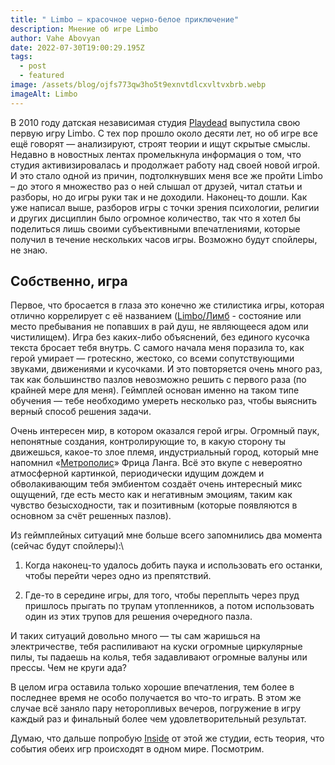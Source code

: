 ```yaml
---
title: " Limbo – красочное черно-белое приключение"
description: Мнение об игре Limbo
author: Vahe Abovyan
date: 2022-07-30T19:00:29.195Z
tags:
  - post
  - featured
image: /assets/blog/ojfs773qw3ho5t9exnvtdlcxvltvxbrb.webp
imageAlt: Limbo
---
```

В 2010 году датская независимая студия [Playdead](https://en.wikipedia.org/wiki/Playdead) выпустила свою первую игру Limbo. С тех пор прошло около десяти лет, но об игре все ещё говорят — анализируют, строят теории и ищут скрытые смыслы. Недавно в новостных лентах промелькнула информация о том, что студия активизировалась и продолжает работу над своей новой игрой. И это стало одной из причин, подтолкнувших меня все же пройти Limbo – до этого я множество раз о ней слышал от друзей, читал статьи и разборы, но до игры руки так и не доходили. Наконец-то дошли. Как уже написал выше, разборов игры с точки зрения психологии, религии и других дисциплин было огромное количество, так что я хотел бы поделиться лишь своими субъективными впечатлениями, которые получил в течение нескольких часов игры. Возможно будут спойлеры, не знаю.

## Собственно, игра

Первое, что бросается в глаза это конечно же стилистика игры, которая отлично коррелирует с её названием ([Limbo/](https://ru.wikipedia.org/wiki/Лимб_(религия))[Лимб](https://ru.wikipedia.org/wiki/Лимб_(религия)) - состояние или место пребывания не попавших в рай душ, не являющееся адом или чистилищем). Игра без каких-либо объяснений, без единого кусочка текста бросает тебя внутрь. С самого начала меня поразила то, как герой умирает — гротескно, жестоко, со всеми сопутствующими звуками, движениями и кусочками. И это повторяется очень много раз, так как большинство пазлов невозможно решить с первого раза (по крайней мере для меня). Геймплей основан именно на таком типе обучения — тебе необходимо умереть несколько раз, чтобы выяснить верный способ решения задачи.

Очень интересен мир, в котором оказался герой игры. Огромный паук, непонятные создания, контролирующие то, в какую сторону ты движешься, какое-то злое племя, индустриальный город, который мне напомнил «[Метрополис](https://www.kinopoisk.ru/film/417/)» Фрица Ланга. Всё это вкупе с невероятно атмосферной картинкой, периодически идущим дождем и обволакивающим тебя эмбиентом создаёт очень интересный микс ощущений, где есть место как и негативным эмоциям, таким как чувство безысходности, так и позитивным (которые появляются в основном за счёт решенных пазлов).

Из геймплейных ситуаций мне больше всего запомнились два момента (сейчас будут спойлеры):\
1) Когда наконец-то удалось добить паука и использовать его останки, чтобы перейти через одно из препятствий.

2) Где-то в середине игры, для того, чтобы переплыть через пруд пришлось прыгать по трупам утопленников, а потом использовать один из этих трупов для решения очередного пазла.

И таких ситуаций довольно много — ты сам жаришься на электричестве, тебя распиливают на куски огромные циркулярные пилы, ты падаешь на колья, тебя задавливают огромные валуны или прессы. Чем не круги ада?

В целом игра оставила только хорошие впечатления, тем более в последнее время не особо получается во что-то играть. В этом же случае всё заняло пару неторопливых вечеров, погружение в игру каждый раз и финальный более чем удовлетворительный результат.

Думаю, что дальше попробую [Inside](https://playdead.com/games/inside/) от этой же студии, есть теория, что события обеих игр происходят в одном мире. Посмотрим.